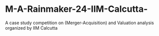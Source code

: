 # M-A-Rainmaker-24-IIM-Calcutta-
A case study competition on (Merger-Acquisition) and Valuation analysis organized by IIM Calcutta
